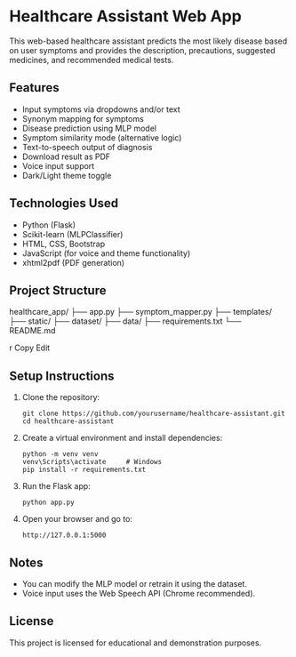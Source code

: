 # Healthcare Assistant Web App

This web-based healthcare assistant predicts the most likely disease based on user symptoms and provides the description, precautions, suggested medicines, and recommended medical tests.

## Features

- Input symptoms via dropdowns and/or text
- Synonym mapping for symptoms
- Disease prediction using MLP model
- Symptom similarity mode (alternative logic)
- Text-to-speech output of diagnosis
- Download result as PDF
- Voice input support
- Dark/Light theme toggle

## Technologies Used

- Python (Flask)
- Scikit-learn (MLPClassifier)
- HTML, CSS, Bootstrap
- JavaScript (for voice and theme functionality)
- xhtml2pdf (PDF generation)

## Project Structure

healthcare_app/
├── app.py
├── symptom_mapper.py
├── templates/
├── static/
├── dataset/
├── data/
├── requirements.txt
└── README.md

r
Copy
Edit

## Setup Instructions

1. Clone the repository:
    ```
    git clone https://github.com/yourusername/healthcare-assistant.git
    cd healthcare-assistant
    ```

2. Create a virtual environment and install dependencies:
    ```
    python -m venv venv
    venv\Scripts\activate     # Windows
    pip install -r requirements.txt
    ```

3. Run the Flask app:
    ```
    python app.py
    ```

4. Open your browser and go to:
    ```
    http://127.0.0.1:5000
    ```

## Notes

- You can modify the MLP model or retrain it using the dataset.
- Voice input uses the Web Speech API (Chrome recommended).

## License

This project is licensed for educational and demonstration purposes.
